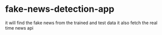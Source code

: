 # fake-news-detection-app
it will find the fake news from the trained and test data it also fetch the real time news api
